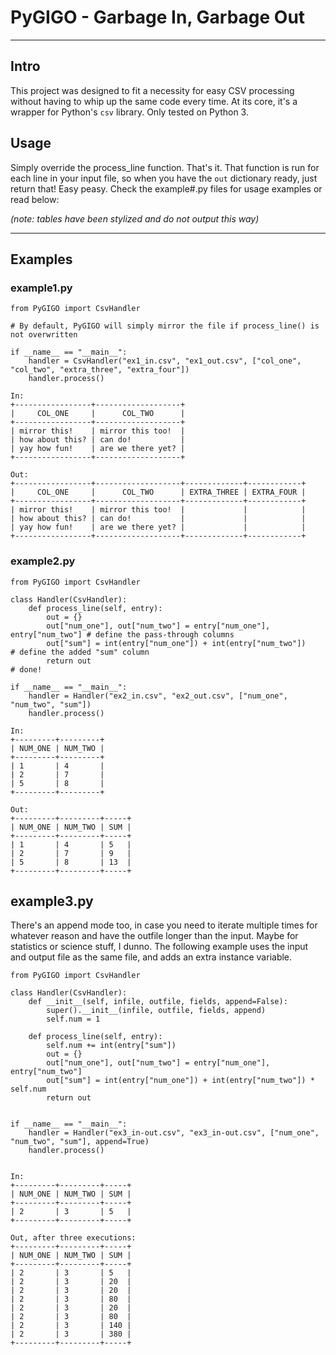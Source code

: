 # PyGIGO - Garbage In, Garbage Out
_______

## Intro
This project was designed to fit a necessity for easy CSV processing without having to whip up the same code every time.
At its core, it's a wrapper for Python's `csv` library. Only tested on Python 3.

## Usage
Simply override the process_line function. That's it. That function is run for each line in your input file, so when you
have the `out` dictionary ready, just return that! Easy peasy. Check the example#.py files for usage examples or read
below:

_(note: tables have been stylized and do not output this way)_
_______

## Examples
### example1.py

    from PyGIGO import CsvHandler
    
    # By default, PyGIGO will simply mirror the file if process_line() is not overwritten
    
    if __name__ == "__main__":
        handler = CsvHandler("ex1_in.csv", "ex1_out.csv", ["col_one", "col_two", "extra_three", "extra_four"])
        handler.process()

    In:                                            
    +-----------------+-------------------+        
    |     COL_ONE     |      COL_TWO      |        
    +-----------------+-------------------+        
    | mirror this!    | mirror this too!  |        
    | how about this? | can do!           |        
    | yay how fun!    | are we there yet? |        
    +-----------------+-------------------+        
    
    Out:
    +-----------------+-------------------+-------------+------------+
    |     COL_ONE     |      COL_TWO      | EXTRA_THREE | EXTRA_FOUR |
    +-----------------+-------------------+-------------+------------+
    | mirror this!    | mirror this too!  |             |            |
    | how about this? | can do!           |             |            |
    | yay how fun!    | are we there yet? |             |            |
    +-----------------+-------------------+-------------+------------+
    
### example2.py

    from PyGIGO import CsvHandler
    
    class Handler(CsvHandler):
        def process_line(self, entry):
            out = {}
            out["num_one"], out["num_two"] = entry["num_one"], entry["num_two"] # define the pass-through columns
            out["sum"] = int(entry["num_one"]) + int(entry["num_two"])          # define the added "sum" column
            return out                                                          # done!
    
    if __name__ == "__main__":
        handler = Handler("ex2_in.csv", "ex2_out.csv", ["num_one", "num_two", "sum"])
        handler.process()
    
    In:
    +---------+---------+
    | NUM_ONE | NUM_TWO |
    +---------+---------+
    | 1       | 4       |
    | 2       | 7       |
    | 5       | 8       |
    +---------+---------+
    
    Out:
    +---------+---------+-----+
    | NUM_ONE | NUM_TWO | SUM |
    +---------+---------+-----+
    | 1       | 4       | 5   |
    | 2       | 7       | 9   |
    | 5       | 8       | 13  |
    +---------+---------+-----+

## example3.py
There's an append mode too, in case you need to iterate multiple times for whatever reason and have the outfile longer
than the input. Maybe for statistics or science stuff, I dunno. The following example uses the input and output file as
the same file, and adds an extra instance variable.

    from PyGIGO import CsvHandler
    
    class Handler(CsvHandler):
        def __init__(self, infile, outfile, fields, append=False):
            super().__init__(infile, outfile, fields, append)
            self.num = 1
    
        def process_line(self, entry):
            self.num += int(entry["sum"])
            out = {}
            out["num_one"], out["num_two"] = entry["num_one"], entry["num_two"]
            out["sum"] = int(entry["num_one"]) + int(entry["num_two"]) * self.num
            return out
    
    
    if __name__ == "__main__":
        handler = Handler("ex3_in-out.csv", "ex3_in-out.csv", ["num_one", "num_two", "sum"], append=True)
        handler.process()
    
    
    In:    
    +---------+---------+-----+
    | NUM_ONE | NUM_TWO | SUM |
    +---------+---------+-----+
    | 2       | 3       | 5   |
    +---------+---------+-----+
    
    Out, after three executions:
    +---------+---------+-----+
    | NUM_ONE | NUM_TWO | SUM |
    +---------+---------+-----+
    | 2       | 3       | 5   |
    | 2       | 3       | 20  |
    | 2       | 3       | 20  |
    | 2       | 3       | 80  |
    | 2       | 3       | 20  |
    | 2       | 3       | 80  |
    | 2       | 3       | 140 |
    | 2       | 3       | 380 |
    +---------+---------+-----+